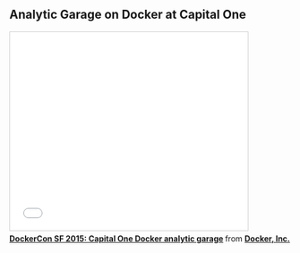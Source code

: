 <!--
{
"name" : "analytic-garage-on-docker-at-capital-one",
"version" : "0.1",
"title" : "Analytic Garage on Docker at Capital One",
"description" : "Learn about the latest developments in the Docker world.",
"freshnessDate" : 2015-06-24,
"license" : "All Rights Reserved"
}
-->

<!-- @section -->

## Analytic Garage on Docker at Capital One

<iframe src="//www.slideshare.net/slideshow/embed_code/key/3HagrBwR1iMfnJ" width="425" height="355" frameborder="0" marginwidth="0" marginheight="0" scrolling="no" style="border:1px solid #CCC; border-width:1px; margin-bottom:5px; max-width: 100%;" allowfullscreen> </iframe> <div style="margin-bottom:5px"> <strong> <a href="//www.slideshare.net/Docker/cap1-slideshare" title="DockerCon SF 2015: Capital One Docker analytic garage" target="_blank">DockerCon SF 2015: Capital One Docker analytic garage</a> </strong> from <strong><a href="//www.slideshare.net/Docker" target="_blank">Docker, Inc.</a></strong> </div>

<!-- @asset, "contentType": "outlearn/video", "provider": "youtube", "url": "https://www.youtube.com/embed/ogDa2-A1y9U" -->
